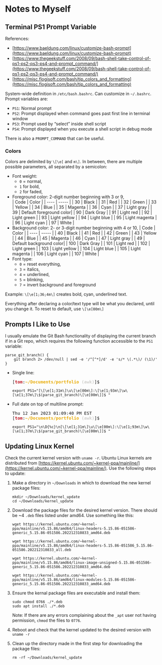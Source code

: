 # Notes to Myself

## Terminal PS1 Prompt Variable

References:  
  * [https://www.baeldung.com/linux/customize-bash-prompt](https://www.baeldung.com/linux/customize-bash-prompt)
  * [https://www.thegeekstuff.com/2008/09/bash-shell-take-control-of-ps1-ps2-ps3-ps4-and-prompt_command/](https://www.thegeekstuff.com/2008/09/bash-shell-take-control-of-ps1-ps2-ps3-ps4-and-prompt_command/)
  * [https://misc.flogisoft.com/bash/tip_colors_and_formatting](https://misc.flogisoft.com/bash/tip_colors_and_formatting)

System-wide definition in `/etc/bash.bashrc`. Can customize in `~/.bashrc`.  Prompt variables are:

  * `PS1`: Normal prompt
  * `PS2`: Prompt displayed when command goes past first line in terminal window
  * `PS3`: Prompt used by “select” inside shell script
  * `PS4`: Prompt displayed when you execute a shell script in debug mode  

There is also a `PROMPT_COMMAND` that can be useful.


### Colors

Colors are delimited by `\[\e[` and `m\]`. In between, there are multiple possible parameters, all separated by a semicolon:  
  * Font weight:  
    * `0` = normal,  
    * `1` for bold,  
    * `2` for faded,  
  * Foreground color: 2-digit number beginning with 3 or 9,  
    | Code | Color |
    | ---- | ----- |
    | 30   | Black |
    | 31   | Red   |
    | 32   | Green   |
    | 33   | Yellow   |
    | 34   | Blue   |
    | 35   | Magenta   |
    | 36   | Cyan   |
    | 37   | Light gray   |
    | 39   | Default foreground color|
    | 90   | Dark Gray |
    | 91   | Light red |
    | 92   | Light green |
    | 93   | Light yellow |
    | 94   | Light blue |
    | 95   | Light magenta |
    | 96   | Light cyan |
    | 97   | White |
  * Background color: 2- or 3-digit number beginning with 4 or 10,
    | Code | Color |
    | ---- | ----- |
    | 40   | Black |
    | 41   | Red   |
    | 42   | Green   |
    | 43   | Yellow   |
    | 44   | Blue   |
    | 45   | Magenta   |
    | 46   | Cyan   |
    | 47   | Light gray   |
    | 49   | Default background color|
    | 100   | Dark Gray |
    | 101   | Light red |
    | 102   | Light green |
    | 103   | Light yellow |
    | 104   | Light blue |
    | 105   | Light magenta |
    | 106   | Light cyan |
    | 107   | White |
  * Font type:  
    * `0` = reset everything,  
    * `3` = italics, 
    * `4` = underlined, 
    * `5` = blinking, 
    * `7` = invert background and foreground

Example: `\[\e[1;36;4m\]` creates bold, cyan, underlined text.

Everything after declaring a color/text type will be what you declared, until you change it. To reset to default, use `\[\e[00m\]`

## Prompts I Like to Use

I usually emulate the Git Bash functionality of displaying the current branch if in a Git repo, which requires the following function accessible to the `PS1` variable:

```{sh}
parse_git_branch() {
    git branch 2> /dev/null | sed -e '/^[^*]/d' -e 's/* \(.*\)/ (\1)/'
}
```

* Single line:
  <pre>[<font color="#C01C28"><b>tom</b></font>:<font color="#E9AD0C"><b>~/Documents/portfolio</b></font><font color="#D0CFCC"><b> (awk)</b></font>]$</pre>
  ```
  export PS1="[\[\e[1;31m\]\u\[\e[00m\]:\[\e[1;93m\]\w\[\e[1;37m\]\$(parse_git_branch)\[\e[00m\]]$ "
  ```


* Full date on top of multiline prompt:
  <pre>Thu 12 Jan 2023 01:09:40 PM EST
  [<font color="#C01C28"><b>tom</b></font>:<font color="#E9AD0C"><b>~/Documents/portfolio</b></font><font color="#D0CFCC"><b> (awk)</b></font>]$ </pre>
  ```
  export PS1="\n\D{%c}\n[\[\e[1;31m\]\u\[\e[00m\]:\[\e[1;93m\]\w\[\e[1;37m\]\$(parse_git_branch)\[\e[00m\]]$ "
  ```


## Updating Linux Kernel

Check the current kernel version with `uname -r`. Ubuntu Linux kernels are distributed from [https://kernel.ubuntu.com/~kernel-ppa/mainline/](https://kernel.ubuntu.com/~kernel-ppa/mainline/). Use the following steps to update:  

1. Make a directory in `~/Downloads` in which to download the new kernel package files:  

    ```
    mkdir ~/Downloads/kernel_update
    cd ~/Downloads/kernel_update
    ```

1. Download the package files for the desired kernel version. There should be ~4 `.deb` files listed under amd64. Use something like this:  

    ```
    wget https://kernel.ubuntu.com/~kernel-ppa/mainline/v5.15.86/amd64/linux-headers-5.15.86-051586-generic_5.15.86-051586.202212310833_amd64.deb

    wget https://kernel.ubuntu.com/~kernel-ppa/mainline/v5.15.86/amd64/linux-headers-5.15.86-051586_5.15.86-051586.202212310833_all.deb

    wget https://kernel.ubuntu.com/~kernel-ppa/mainline/v5.15.86/amd64/linux-image-unsigned-5.15.86-051586-generic_5.15.86-051586.202212310833_amd64.deb

    wget https://kernel.ubuntu.com/~kernel-ppa/mainline/v5.15.86/amd64/linux-modules-5.15.86-051586-generic_5.15.86-051586.202212310833_amd64.deb
    ```

1. Ensure the kernal package files are executable and install them:  
    ```
    sudo chmod 0766 ./*.deb
    sudo apt install ./*.deb
    ```

    Note: If there are any errors complaining about the `_apt` user not having permission, `chmod` the files to `0776`.

1. Reboot and check that the kernel updated to the desired version with `uname -r`

1. Clean up the directory made in the first step for downloading the package files:

    ```
    rm -rf ~/Downloads/kernel_update
    ```

